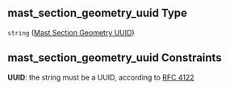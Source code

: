 ## mast_section_geometry_uuid Type

`string` ([Mast Section Geometry UUID](iea43_wra_data_model-properties-measurement-location-items-properties-measurement-point-items-properties-mounting-arrangement-items-properties-mast-section-geometry-uuid.md))

## mast_section_geometry_uuid Constraints

**UUID**: the string must be a UUID, according to [RFC 4122](https://tools.ietf.org/html/rfc4122 "check the specification")
